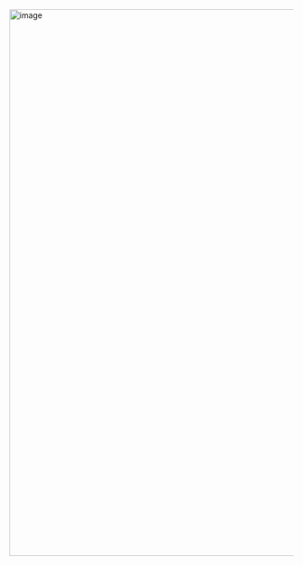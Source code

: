<img width="1222" height="969" alt="image" src="https://github.com/user-attachments/assets/a372a15f-dc7e-4c16-89cf-d7ab85ff85ef" />
